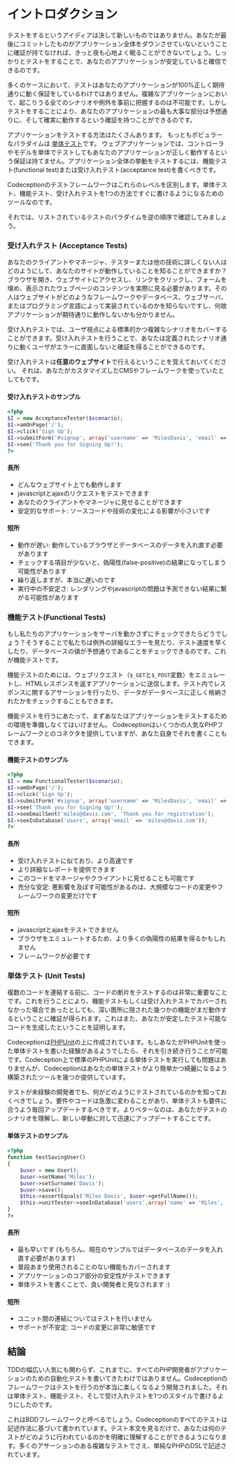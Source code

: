 # イントロダクション

テストをするというアイディアは決して新しいものではありません。あなたが最後にコミットしたものがアプリケーション全体をダウンさせていないということに確証が持てなければ、きっと夜も心地よく眠ることができないでしょう。しっかりとテストをすることで、あなたのアプリケーションが安定していると確信できるのです。

多くのケースにおいて、テストはあなたのアプリケーションが100%正しく期待通りに動く保証をしているわけではありません。複雑なアプリケーションにおいて、起こりうる全てのシナリオや例外を事前に把握するのは不可能です。しかしテストをすることにより、あなたのアプリケーションの最も大事な部分は予想通りに、そして確実に動作するという確証を持つことができるのです。

アプリケーションをテストする方法はたくさんあります。
もっともポピュラーなパラダイムは [単体テスト](http://ja.wikipedia.org/wiki/単体テスト)です。
ウェブアプリケーションでは、コントローラやモデルを単体でテストしてもあなたのアプリケーションが正しく動作するという保証は持てません。アプリケーション全体の挙動をテストするには、機能テスト(functional test)または受け入れテスト(acceptance test)を書くべきです。

Codeceptionのテストフレームワークはこれらのレベルを区別します。単体テスト、機能テスト、受け入れテストを1つの方法ですぐに書けるようになるためのツールなのです。

それでは、リストされているテストのパラダイムを逆の順序で確認してみましょう。

### 受け入れテスト (Acceptance Tests)

あなたのクライアントやマネージャ、テスターまたは他の技術に詳しくない人はどのようにして、あなたのサイトが動作していることを知ることができますか？ ブラウザを開き、ウェブサイトにアクセスし、リンクをクリックし、フォームを埋め、表示されたウェブページのコンテンツを実際に見る必要があります。その人はウェブサイトがどのようなフレームワークやデータベース、ウェブサーバ、またはプログラミング言語によって実装されているのかを知らないですし、何故アプリケーションが期待通りに動作しないかも分かりません。

受け入れテストでは、ユーザ視点による標準的かつ複雑なシナリオをカバーすることができます。受け入れテストを行うことで、あなたは定義されたシナリオ通りに動くユーザがエラーに直面しないと確証を得ることができるのです。

受け入れテストは**任意のウェブサイト**で行えるということを覚えておいてください。
それは、あなたがカスタマイズしたCMSやフレームワークを使っていたとしてもです。

#### 受け入れテストのサンプル

```php
<?php
$I = new AcceptanceTester($scenario);
$I->amOnPage('/');
$I->click('Sign Up');
$I->submitForm('#signup', array('username' => 'MilesDavis', 'email' => 'miles@davis.com'));
$I->see('Thank you for Signing Up!');
?>
```

#### 長所

* どんなウェブサイト上でも動作します
* javascriptとajaxのリクエストをテストできます
* あなたのクライアントやマネージャに見せることができます
* 安定的なサポート: ソースコードや技術の変化による影響が小さいです

#### 短所

* 動作が遅い: 動作しているブラウザとデータベースのデータを入れ直す必要があります
* チェックする項目が少ないと、偽陽性(false-positive)の結果になってしまう可能性があります
* 繰り返しますが、本当に遅いのです
* 実行中の不安定さ: レンダリングやjavascriptの問題は予測できない結果に繋がる可能性があります


### 機能テスト(Functional Tests)

もし私たちのアプリケーションをサーバを動かさずにチェックできたらどうでしょう？そうすることで私たちは例外の詳細なエラーを見たり、テスト速度を早くしたり、データベースの値が予想通りであることをチェックできるのです。これが機能テストです。

機能テストのためには、ウェブリクエスト（`$_GET`と`$_POST`変数）をエミュレートし、HTMLレスポンスを返すアプリケーションに送信します。テスト内でレスポンスに関するアサーションを行ったり、データがデータベースに正しく格納されたかをチェックすることもできます。

機能テストを行うにあたって、まずあなたはアプリケーションをテストするための環境を準備しなくてはいけません。
Codeceptionはいくつかの人気なPHPフレームワークとのコネクタを提供していますが、あなた自身でそれを書くこともできます。

#### 機能テストのサンプル

```php
<?php
$I = new FunctionalTester($scenario);
$I->amOnPage('/');
$I->click('Sign Up');
$I->submitForm('#signup', array('username' => 'MilesDavis', 'email' => 'miles@davis.com'));
$I->see('Thank you for Signing Up!');
$I->seeEmailSent('miles@davis.com', 'Thank you for registration');
$I->seeInDatabase('users', array('email' => 'miles@davis.com'));
?>
```

#### 長所

* 受け入れテストに似ており、より高速です
* より詳細なレポートを提供できます
* このコードをマネージャやクライアントに見せることも可能です
* 充分な安定: 悪影響を及ぼす可能性があるのは、大規模なコードの変更やフレームワークの変更だけです

#### 短所

* javascriptとajaxをテストできません
* ブラウザをエミュレートするため、より多くの偽陽性の結果を得るかもしれません
* フレームワークが必要です

### 単体テスト (Unit Tests)

複数のコードを連結する前に、コードの断片をテストするのは非常に重要なことです。これを行うことにより、機能テストもしくは受け入れテストでカバーされなかった場合であったとしても、深い箇所に隠された幾つかの機能がまだ動作するということに確証が得られます。これはまた、あなたが安定したテスト可能なコードを生成したということを証明します。

Codeceptionは[PHPUnit](http://www.phpunit.de/)の上に作成されています。もしあなたがPHPUnitを使った単体テストを書いた経験があるようでしたら、それを引き続き行うことが可能です。Codeception上で標準のPHPUnitによる単体テストを実行しても問題はありませんが、Codeceptionはあなたの単体テストがより簡単かつ綺麗になるよう構築されたツールを幾つか提供しています。

テストが未経験の開発者でも、何がどのようにテストされているのかを知っておくべきでしょう。要件やコードは急激に変わることがあり、単体テストも要件に合うよう毎回アップデートするべきです。よりベターなのは、あなたがテストのシナリオを理解し、新しい挙動に対して迅速にアップデートすることです。

#### 単体テストのサンプル

```php
<?php
function testSavingUser()
{
    $user = new User();
    $user->setName('Miles');
    $user->setSurname('Davis');
    $user->save();
    $this->assertEquals('Miles Davis', $user->getFullName());
    $this->unitTester->seeInDatabase('users',array('name' => 'Miles', 'surname' => 'Davis'));
}
?>
```

#### 長所

* 最も早いです (もちろん、現在のサンプルではデータベースのデータを入れ直す必要があります)
* 普段あまり使用されることのない機能もカバーされます
* アプリケーションのコア部分の安定性がテストできます
* 単体テストを書くことで、良い開発者と見なされます :)

#### 短所

* ユニット間の連結についてはテストを行いません
* サポートが不安定: コードの変更に非常に敏感です

## 結論

TDDの幅広い人気にも関わらず、これまでに、すべてのPHP開発者がアプリケーションのための自動化テストを書いてきたわけではありません。Codeceptionのフレームワークはテストを行うのが本当に楽しくなるよう開発されました。それは単体テスト、機能テスト、そして受け入れテストを1つのスタイルで書けるようにしたのです。

これはBDDフレームワークと呼べるでしょう。Codeceptionのすべてのテストは記述作法に基づいて書かれています。テスト本文を見るだけで、あなたは何のテストがどのように行われているのかを明確に理解することができるようになります。多くのアサーションのある複雑なテストでさえ、単純なPHPのDSLで記述されています。
